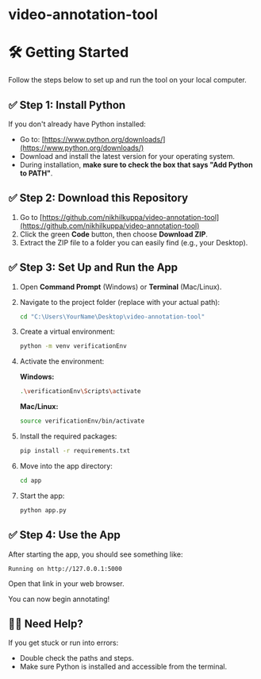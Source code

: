 # video-annotation-tool

# 🛠️ Getting Started

Follow the steps below to set up and run the tool on your local computer.

## ✅ Step 1: Install Python

If you don't already have Python installed:
- Go to: [https://www.python.org/downloads/](https://www.python.org/downloads/)
- Download and install the latest version for your operating system.
- During installation, **make sure to check the box that says "Add Python to PATH"**.

## ✅ Step 2: Download this Repository

1. Go to [https://github.com/nikhilkuppa/video-annotation-tool](https://github.com/nikhilkuppa/video-annotation-tool)
2. Click the green **Code** button, then choose **Download ZIP**.
3. Extract the ZIP file to a folder you can easily find (e.g., your Desktop).

## ✅ Step 3: Set Up and Run the App

1. Open **Command Prompt** (Windows) or **Terminal** (Mac/Linux).
2. Navigate to the project folder (replace with your actual path):
   ```bash
   cd "C:\Users\YourName\Desktop\video-annotation-tool"
   ```

3. Create a virtual environment:
   ```bash
   python -m venv verificationEnv
   ```

4. Activate the environment:
   
   **Windows:**
   ```bash
   .\verificationEnv\Scripts\activate
   ```
   
   **Mac/Linux:**
   ```bash
   source verificationEnv/bin/activate
   ```

5. Install the required packages:
   ```bash
   pip install -r requirements.txt
   ```

6. Move into the app directory:
   ```bash
   cd app
   ```

7. Start the app:
   ```bash
   python app.py
   ```

## ✅ Step 4: Use the App

After starting the app, you should see something like:
```
Running on http://127.0.0.1:5000
```

Open that link in your web browser.

You can now begin annotating!

## 🙋‍♀️ Need Help?

If you get stuck or run into errors:
- Double check the paths and steps.
- Make sure Python is installed and accessible from the terminal.
